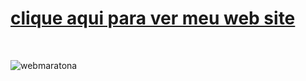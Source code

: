 <h1 ><a href="https://brunobalmant.github.io/trabalhowebmaratona/" target="_blank">clique aqui para ver meu web site</a></h1>
<br>

![webmaratona](https://github.com/user-attachments/assets/fd3e4dd1-de60-4e28-b28a-f7fb17332ccf)
